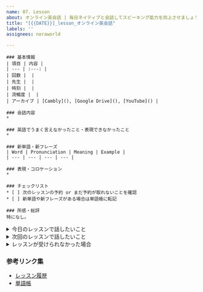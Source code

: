 ```yaml
---
name: 07. Lesson
about: オンライン英会話 | 毎日ネイティブと会話してスピーキング能力を向上させましょう
title: "[{{DATE}}]_lesson_オンライン英会話"
labels: ''
assignees: noraworld

---
```


```
### 基本情報
| 項目 | 内容 |
| --- | :---: |
| 回数 |  |
| 先生 |  |
| 時刻 |  |
| 流暢度 |  |
| アーカイブ | [Cambly](), [Google Drive](), [YouTube]() |

### 会話内容
* 

### 英語でうまく言えなかったこと・表現できなかったこと
* 

### 新単語・新フレーズ
| Word | Pronunciation | Meaning | Example |
| --- | --- | --- | --- |

### 表現・コロケーション
* 

### チェックリスト
* [ ] 次のレッスンの予約 or まだ予約が取れないことを確認
* [ ] 新単語や新フレーズがある場合は単語帳に転記

### 所感・総評
特になし。
```



<details>
<summary>今日のレッスンで話したいこと</summary>

```
### 今日のレッスンで話したいこと
> 
```
</details>



<details>
<summary>次回のレッスンで話したいこと</summary>

```
### 次回のレッスンで話したいこと
> 
```
</details>



<details>
<summary>レッスンが受けられなかった場合</summary>

```
### 基本情報
| 項目 | 内容 |
| --- | :---: |
| 先生（予定） |  |
| 時刻（予約時間） |  |

### チェックリスト
* [ ] 次のレッスンの予約 or まだ予約が取れないことを確認

### レッスンを受けられなかった理由
今日はレッスンを受けることができなかった。


```
</details>



### 参考リンク集
* [レッスン履歴](https://github.com/noraworld/diary-templates/tree/main/templates/lesson)
* [単語帳](https://github.com/noraworld/memo/blob/main/Atsueigo%20School/%E5%8D%98%E8%AA%9E/wordbook.md)
